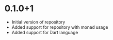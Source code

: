 # 0.1.0+1

- Initial version of repository
- Added support for repository with monad usage
- Added support for Dart language

